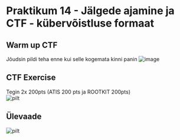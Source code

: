 # Praktikum 14 - Jälgede ajamine ja CTF - kübervõistluse formaat 

## Warm up CTF  
Jõudsin pildi teha enne kui selle kogemata kinni panin
![image](https://github.com/JuhanPauklin/AndmeturbePraktikumid/assets/90179916/d8a2c7eb-91f1-49d1-8e46-beccb66abc83)

## CTF Exercise  
Tegin 2x 200pts (ATIS 200 pts ja ROOTKIT 200pts)  
![pilt](https://github.com/JuhanPauklin/AndmeturbePraktikumid/assets/90179916/fe1bee76-45b8-4f6a-9dc2-c7008ce504f4)

## Ülevaade  
![pilt](https://github.com/JuhanPauklin/AndmeturbePraktikumid/assets/90179916/e8ef8297-2131-440a-a0f4-d048d4d6272e)
